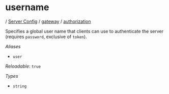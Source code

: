 # username

/ [Server Config](/ref/config/index.md) / [gateway](/ref/config/gateway/index.md) / [authorization](/ref/config/gateway/authorization/index.md) 

Specifies a global user name that clients can use to authenticate
the server (requires `password`, exclusive of `token`).

*Aliases*

- `user`


*Reloadable*: `true`

*Types*

- `string`


